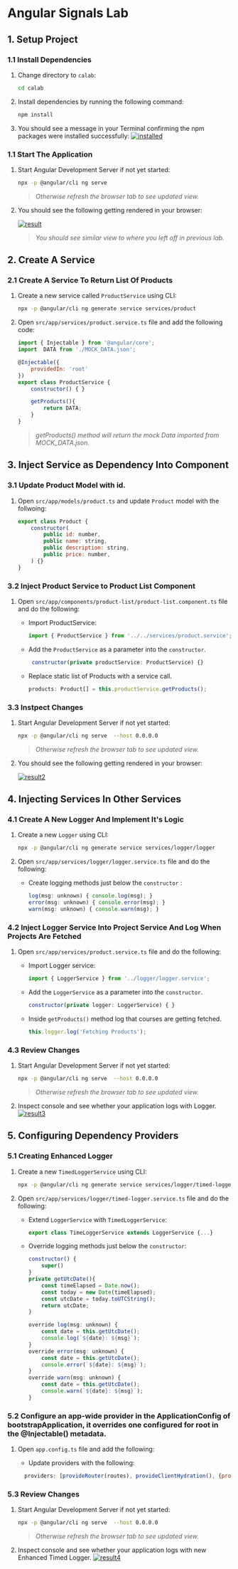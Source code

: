 # Angular Signals Lab

## 1. Setup Project

### 1.1 Install Dependencies

1. Change directory to `calab`:

    ```.sh
    cd calab
    ```
2. Install dependencies by running the following command:

    ```.sh
    npm install
    ```
3. You should see a message in your Terminal confirming the npm packages were installed successfully:
    [![installed](res/installed.png)]() 

### 1.1 Start The Application

1. Start Angular Development Server if not yet started:

    ```.bash
    npx -p @angular/cli ng serve
    ```
    > _Otherwise refresh the browser tab to see updated view._

2. You should see the following getting rendered in your browser:

    [![result](res/result1.png)]() 

    > _You should see similar view to where you left off in previous lab._

## 2. Create A Service​

### 2.1 Create A Service To Return List Of Products

1. Create a new service called `ProductService` using CLI:

    ```.sh
    npx -p @angular/cli ng generate service services/product
    ```

2. Open `src/app/services/product.service.ts` file and add the following code:

    ```.js
    import { Injectable } from '@angular/core';
    import  DATA from './MOCK_DATA.json';

    @Injectable({
        providedIn: 'root'
    })
    export class ProductService {
        constructor() { }

        getProducts(){
            return DATA;
        }
    }
    ```
    > _getProducts() method will return the mock Data imported from MOCK_DATA.json._

## 3. Inject Service as Dependency Into Component


### 3.1 Update Product Model with id.
1. Open `src/app/models/product.ts` and update `Product` model with the follwoing:

    ```.js
    export class Product {
        constructor(
            public id: number,
            public name: string,
            public description: string,
            public price: number,
        ) {}
    }
    ```

### 3.2 Inject Product Service to Product List Component

1. Open `src/app/components/product-list/product-list.component.ts` file and do the following:
    - Import ProductService:

        ```.js
        import { ProductService } from '../../services/product.service';
        ```

    - Add the `ProductService` as a parameter into the  `constructor`.

        ```.js
         constructor(private productService: ProductService) {}
        ```
    - Replace static list of Products with a service call.

        ```.js
        products: Product[] = this.productService.getProducts();
        ```

### 3.3 Instpect Changes

1. Start Angular Development Server if not yet started:

    ```.bash
    npx -p @angular/cli ng serve  --host 0.0.0.0 
    ```
    > _Otherwise refresh the browser tab to see updated view._

2. You should see the following getting rendered in your browser:

    [![result2](res/result2.png)]() 


## 4. Injecting Services In Other Services 

### 4.1 Create A New Logger And Implement It's Logic

1. Create a new `Logger` using CLI:

    ```.sh
    npx -p @angular/cli ng generate service services/logger/logger 
    ```
2. Open `src/app/services/logger/logger.service.ts` file and do the following:
    - Create logging methods just below the `constructor` :

        ```.js
        log(msg: unknown) { console.log(msg); }
        error(msg: unknown) { console.error(msg); }
        warn(msg: unknown) { console.warn(msg); }
        ```

### 4.2 Inject Logger Service Into Project Service And Log When Projects Are Fetched

1. Open `src/app/services/product.service.ts` file and do the following:
    - Import Logger service:

        ```.js
        import { LoggerService } from '../logger/logger.service';
        ```

    - Add the `LoggerService` as a parameter into the  `constructor`.

        ```.js
        constructor(private logger: LoggerService) { }
        ```
    - Inside `getProducts()` method log that courses are getting fetched.

        ```.js
        this.logger.log('Fetching Products');
        ```
### 4.3 Review Changes

1. Start Angular Development Server if not yet started:

    ```.bash
    npx -p @angular/cli ng serve  --host 0.0.0.0 
    ```
    > _Otherwise refresh the browser tab to see updated view._

2. Inspect console and see whether your application logs with Logger.
    [![result3](res/result3.png)]() 

## 5. Configuring Dependency Providers


### 5.1 Creating Enhanced Logger

1. Create a new `TimedLoggerService` using CLI:

    ```.sh
    npx -p @angular/cli ng generate service services/logger/timed-logger 
    ```

2. Open `src/app/services/logger/timed-logger.service.ts` file and do the following:
    - Extend `LoggerService` with `TimedLoggerService`:

        ```.js
        export class TimeLoggerService extends LoggerService {...}
        ```
    - Override logging methods just below the `constructor`:

        ```.js
        constructor() {
            super()
        }
        private getUtcDate(){
            const timeElapsed = Date.now();
            const today = new Date(timeElapsed);
            const utcDate = today.toUTCString();
            return utcDate;
        }

        override log(msg: unknown) { 
            const date = this.getUtcDate();
            console.log(`${date}: ${msg}`); 
        }
        override error(msg: unknown) { 
            const date = this.getUtcDate();
            console.error(`${date}: ${msg}`); 
        }
        override warn(msg: unknown) { 
            const date = this.getUtcDate();
            console.warn(`${date}: ${msg}`); 
        }
        ```

### 5.2 Configure an app-wide provider in the ApplicationConfig of bootstrapApplication, it overrides one configured for root in the @Injectable() metadata.

1. Open `app.config.ts` file and add the following:
    - Update providers with the following:

    ```.js
      providers: [provideRouter(routes), provideClientHydration(), {provide: LoggerService, useClass: TimedLoggerService}]
    ```

### 5.3 Review Changes

1. Start Angular Development Server if not yet started:

    ```.bash
    npx -p @angular/cli ng serve  --host 0.0.0.0 
    ```
    > _Otherwise refresh the browser tab to see updated view._

2. Inspect console and see whether your application logs with new Enhanced Timed Logger.
    [![result4](res/result4.png)]() 
